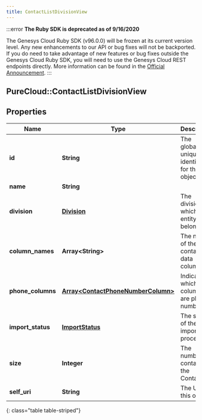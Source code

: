 ```yaml
---
title: ContactListDivisionView
---
```


:::error
**The Ruby SDK is deprecated as of 9/16/2020**

The Genesys Cloud Ruby SDK (v96.0.0) will be frozen at its current version level. Any new enhancements to our API or bug fixes will not be backported. If you do need to take advantage of new features or bug fixes outside the Genesys Cloud Ruby SDK, you will need to use the Genesys Cloud REST endpoints directly. More information can be found in the [Official Announcement](https://developer.mypurecloud.com/forum/t/announcement-genesys-cloud-ruby-sdk-end-of-life/8850).
:::


## PureCloud::ContactListDivisionView

## Properties

|Name | Type | Description | Notes|
|------------ | ------------- | ------------- | -------------|
| **id** | **String** | The globally unique identifier for the object. | [optional] |
| **name** | **String** |  | [optional] |
| **division** | [**Division**](Division.html) | The division to which this entity belongs. | [optional] |
| **column_names** | **Array&lt;String&gt;** | The names of the contact data columns. | |
| **phone_columns** | [**Array&lt;ContactPhoneNumberColumn&gt;**](ContactPhoneNumberColumn.html) | Indicates which columns are phone numbers. | |
| **import_status** | [**ImportStatus**](ImportStatus.html) | The status of the import process. | [optional] |
| **size** | **Integer** | The number of contacts in the ContactList. | [optional] |
| **self_uri** | **String** | The URI for this object | [optional] |
{: class="table table-striped"}


